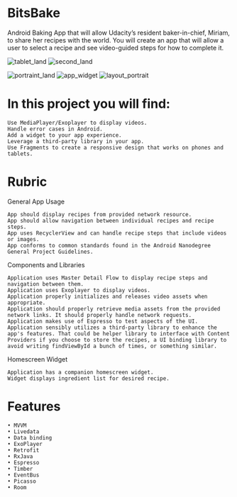 # BitsBake

Android Baking App that will allow Udacity’s resident baker-in-chief, Miriam, to share her recipes with the world. You will create an app that will allow a user to select a recipe and see video-guided steps for how to complete it.

![tablet_land](https://user-images.githubusercontent.com/35500199/50992825-02d6e600-14cd-11e9-94b4-56ef0cb5f6fb.jpg)
![second_land](https://user-images.githubusercontent.com/35500199/50992826-04081300-14cd-11e9-98f1-94f2367abe33.jpg)

![portraint_land](https://user-images.githubusercontent.com/35500199/50992862-13875c00-14cd-11e9-8579-b92939aeb882.jpg) ![app_widget](https://user-images.githubusercontent.com/35500199/50992863-141ff280-14cd-11e9-989a-23d2eb746ce7.jpg)
![layout_portrait](https://user-images.githubusercontent.com/35500199/50993478-9ceb5e00-14ce-11e9-937d-9976c9960893.jpg)

# In this project you will find:

    Use MediaPlayer/Exoplayer to display videos.
    Handle error cases in Android.
    Add a widget to your app experience.
    Leverage a third-party library in your app.
    Use Fragments to create a responsive design that works on phones and tablets.

# Rubric
General App Usage

    App should display recipes from provided network resource.
    App should allow navigation between individual recipes and recipe steps.
    App uses RecyclerView and can handle recipe steps that include videos or images.
    App conforms to common standards found in the Android Nanodegree General Project Guidelines.

Components and Libraries

    Application uses Master Detail Flow to display recipe steps and navigation between them.
    Application uses Exoplayer to display videos.
    Application properly initializes and releases video assets when appropriate.
    Application should properly retrieve media assets from the provided network links. It should properly handle network requests.
    Application makes use of Espresso to test aspects of the UI.
    Application sensibly utilizes a third-party library to enhance the app's features. That could be helper library to interface with Content Providers if you choose to store the recipes, a UI binding library to avoid writing findViewById a bunch of times, or something similar.

Homescreen Widget

    Application has a companion homescreen widget.
    Widget displays ingredient list for desired recipe.

# Features

    • MVVM
    • Livedata
    • Data binding
    • ExoPlayer
    • Retrofit
    • RxJava
    • Espresso
    • Timber
    • EventBus
    • Picasso
    • Room
   
